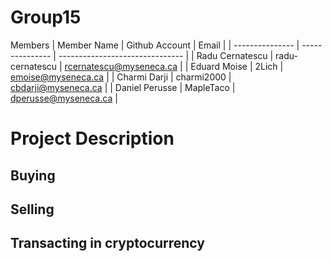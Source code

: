 # Group15

Members
|   Member Name   | Github Account  |             Email               |
| --------------- | --------------- | ------------------------------- |
| Radu Cernatescu | radu-cernatescu | rcernatescu@myseneca.ca         |
| Eduard Moise    | 2Lich           | emoise@myseneca.ca              |
| Charmi Darji    | charmi2000      | cbdarji@myseneca.ca             |
| Daniel Perusse  | MapleTaco       | dperusse@myseneca.ca            |

# Project Description

## Buying

## Selling

## Transacting in cryptocurrency